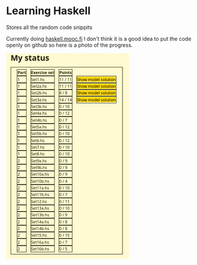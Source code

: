 # Learning Haskell

Stores all the random code snippits 

Currently doing [haskell.mooc.fi](https://haskell.mooc.fi/)
I don't think it is a good idea to put the code openly on github so here is a photo of the progress.

![Progress](progress.png)